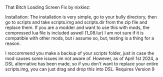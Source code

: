 That Bitch Loading Screen Fix by nixkiez:

Installation:
The installation is very simple, go to your bully directory, then go to scripts and take scripts.img and scripts.dir from the zip file and replace them. If you are a modder and want to use this with mods, the compressed lua file is included aswell (1_08.lur) I am not sure if it is compatible with other mods, but i assume so, but, testing is a thing for a reason.

I reccommend you make a backup of your scripts folder, just in case the mod causes some issues im not aware of. However, as of April 1st 2024, a DSL alternative has been made, so if you don't want to replace your entire scripts.img, you can just drag and drop this into DSL. Requires Version 9    
